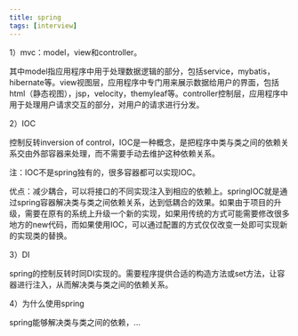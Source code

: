 ```yaml
---
title: spring
tags: [interview]
---
```


1）mvc：model，view和controller。

其中model指应用程序中用于处理数据逻辑的部分，包括service，mybatis，hibernate等。view视图层，应用程序中专门用来展示数据给用户的界面，包括html（静态视图），jsp，velocity，themyleaf等。controller控制层，应用程序中用于处理用户请求交互的部分，对用户的请求进行分发。

2）IOC

控制反转inversion of control，IOC是一种概念，是把程序中类与类之间的依赖关系交由外部容器来处理，而不需要手动去维护这种依赖关系。

注：IOC不是spring独有的，很多容器都可以实现IOC。

优点：减少耦合，可以将接口的不同实现注入到相应的依赖上。springIOC就是通过spring容器解决类与类之间依赖关系，达到低耦合的效果。如果由于项目的升级，需要在原有的系统上升级一个新的实现，如果用传统的方式可能需要修改很多地方的new代码，而如果使用IOC，可以通过配置的方式仅仅改变一处即可实现新的实现类的替换。

3）DI

spring的控制反转时同DI实现的。需要程序提供合适的构造方法或set方法，让容器进行注入，从而解决类与类之间的依赖关系。

4）为什么使用spring

spring能够解决类与类之间的依赖，...